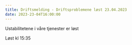 ```yaml
---
title: Driftsmelding - Driftsproblemene løst 23.04.2023
date: 2023-23-04T16:00:00
---
```

Ustabilitetene i våre tjenester er løst

Løst kl 15:35 
